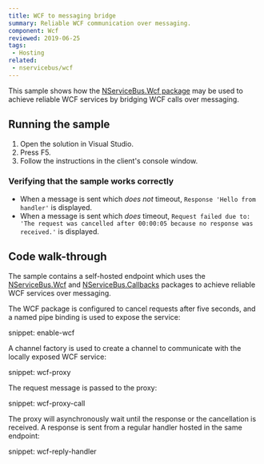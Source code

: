 ```yaml
---
title: WCF to messaging bridge
summary: Reliable WCF communication over messaging.
component: Wcf
reviewed: 2019-06-25
tags:
 - Hosting
related:
 - nservicebus/wcf
---
```


This sample shows how the [NServiceBus.Wcf package](/nservicebus/wcf) may be used to achieve reliable WCF services by bridging WCF calls over messaging.


## Running the sample

1. Open the solution in Visual Studio.
1. Press F5.
1. Follow the instructions in the client's console window.


### Verifying that the sample works correctly

 * When a message is sent which _does not_ timeout, `Response 'Hello from handler'` is displayed.
 * When a message is sent which _does_ timeout, `Request failed due to: 'The request was cancelled after 00:00:05 because no response was received.'` is displayed.


## Code walk-through

The sample contains a self-hosted endpoint which uses the [NServiceBus.Wcf](/nservicebus/wcf) and [NServiceBus.Callbacks](/nservicebus/messaging/callbacks.md) packages to achieve reliable WCF services over messaging.

The WCF package is configured to cancel requests after five seconds, and a named pipe binding is used to expose the service:

snippet: enable-wcf

A channel factory is used to create a channel to communicate with the locally exposed WCF service:

snippet: wcf-proxy

The request message is passed to the proxy:

snippet: wcf-proxy-call

The proxy will asynchronously wait until the response or the cancellation is received. A response is sent from a regular handler hosted in the same endpoint:

snippet: wcf-reply-handler
